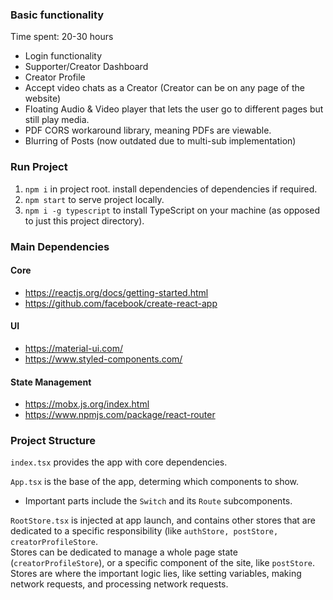 ### Basic functionality
Time spent: 20-30 hours  

* Login functionality
* Supporter/Creator Dashboard
* Creator Profile
* Accept video chats as a Creator (Creator can be on any page of the website)
* Floating Audio & Video player that lets the user go to different pages but still play media.
* PDF CORS workaround library, meaning PDFs are viewable.
* Blurring of Posts (now outdated due to multi-sub implementation)


### Run Project
1. `npm i` in project root. install dependencies of dependencies if required.
2. `npm start` to serve project locally.
3. `npm i -g typescript` to install TypeScript on your machine (as opposed to just this project directory).

### Main Dependencies
#### Core
* https://reactjs.org/docs/getting-started.html
* https://github.com/facebook/create-react-app
#### UI
* https://material-ui.com/
* https://www.styled-components.com/
#### State Management
* https://mobx.js.org/index.html
* https://www.npmjs.com/package/react-router

### Project Structure
`index.tsx` provides the app with core dependencies.   

`App.tsx` is the base of the app, determing which components to show.  
* Important parts include the `Switch` and its `Route` subcomponents.  

`RootStore.tsx` is injected at app launch, and contains other stores that are dedicated to a specific responsibility (like `authStore, postStore, creatorProfileStore`.  
Stores can be dedicated to manage a whole page state (`creatorProfileStore`), or a specific component of the site, like `postStore`.  
Stores are where the important logic lies, like setting variables, making network requests, and processing network requests.
